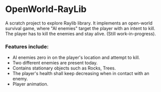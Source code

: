 # OpenWorld-RayLib

A scratch project to explore Raylib library. It implements an open-world survival game, where "AI enemies" target the player with an intent to kill. The player has to kill the enemies and stay alive. (Still work-in-progress).

### Features include:
- AI enemies zero in on the player's location and attempt to kill.
- Two different enemies are present today.
- Contains stationary objects such as Rocks, Trees.
- The player's health shall keep decreasing when in contact with an enemy.
- Player animation.
